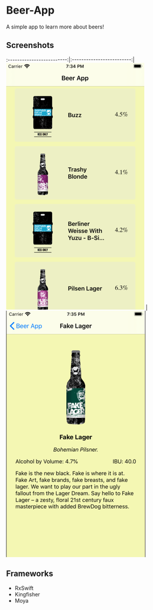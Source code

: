 # Beer-App
A simple app to learn more about beers! 


## Screenshots
:-------------------------:|:-------------------------:|
![](/s1.png)  |  ![](/s2.png) 

## Frameworks
* RxSwift
* Kingfisher
* Moya

